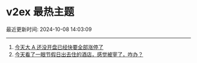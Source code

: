 # v2ex 最热主题

最近更新时间: 2024-10-08 14:03:09

--- 
1. [今天大 A 还没开盘已经快要全部涨停了](https://www.v2ex.com/t/1078142) 
2. [今天看了一眼节假日出去住的酒店，感觉被宰了，咋办？](https://www.v2ex.com/t/1078161) 
